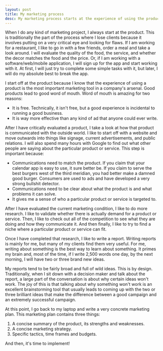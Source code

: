 ```yaml
---
layout: post
title: My marketing process
desc: My marketing process starts at the experience of using the product or service and then works outwards to specific tactics.
---
```


When I do any kind of marketing project, I always start at the product. This is traditionally the part of the process where I lose clients because it involves putting on a very critical eye and looking for flaws. If I am working for a restaurant, I like to go in with a few friends, order a meal and take a look around. I will evaluate the quality of the food, the service, and whether the decor matches the food and the price. Or, if I am working with a software/web/mobile application, I will sign up for the app and start working with it. At first, I will just try to complete some simple tasks with it, but later, I will do my absolute best to break the app.

I start off at the product because I know that the experience of using a product is the most important marketing tool in a company's arsenal. Good products lead to good word of mouth. Word of mouth is amazing for two reasons:

* It is free. Technically, it isn't free, but a good experience is incidental to running a good business.
* It is way more effective than any kind of ad that anyone could ever write.

After I have critically evaluated a product, I take a look at how that product is communicated with the outside world. I like to start off with a website and move outwards into things like signage, current advertisements, and public relations. I will also spend many hours with Google to find out what other people are saying about the particular product or service. This step is important because:

* Communications need to match the product. If you claim that your calendar app is easy to use, it sure better be. If you claim to serve the best burgers west of the third meridian, you had better make a damned good burger. Consumers are used to ads and have developed a very strong bullshit detector.
* Communications need to be clear about what the product is and what problems it can solve.
* It gives me a sense of who a particular product or service is targeted to.

After I have evaluated the current marketing condition, I like to do more research. I like to validate whether there is actually demand for a product or service. Then, I like to check out all of the competition to see what they are doing and how they communicate it. And then finally, I like to try to find a niche where a particular product or service can fit.

Once I have completed that research, I like to write a report. Writing reports is mainly for me, but many of my clients find them very useful. For me, writing about something is the best way to learn about something. It primes my brain and, most of the time, if I write 2,500 words one day, by the next morning, I will have two or three brand new ideas.

My reports tend to be fairly broad and full of wild ideas. This is by design. Traditionally, when I sit down with a decision maker and talk about the report, a large part of the conversation is about why certain ideas won't work. The joy of this is that talking about why something won't work is an excellent brainstorming tool that usually leads to coming up with the two or three brilliant ideas that make the difference between a good campaign and an extremely successful campaign.

At this point, I go back to my laptop and write a very concrete marketing plan. This marketing plan contains three things:

1. A concise summary of the product, its strengths and weaknesses.
2. A concise marketing strategy.
3. Specific tactics, time frames and budgets.

And then, it's time to implement!
